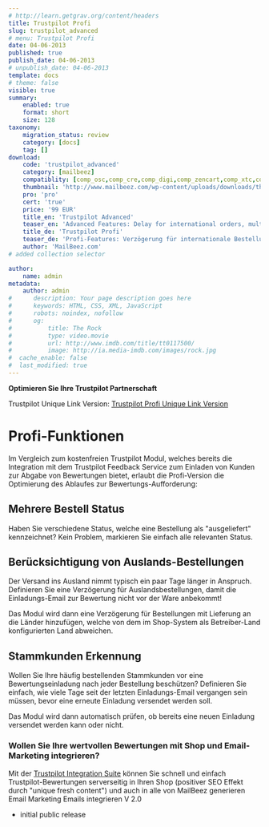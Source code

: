 ```yaml
---
# http://learn.getgrav.org/content/headers
title: Trustpilot Profi
slug: trustpilot_advanced
# menu: Trustpilot Profi
date: 04-06-2013
published: true
publish_date: 04-06-2013
# unpublish_date: 04-06-2013
template: docs
# theme: false
visible: true
summary:
    enabled: true
    format: short
    size: 128
taxonomy:
    migration_status: review
    category: [docs]
    tag: []
download:
    code: 'trustpilot_advanced'
    category: [mailbeez]
    compatiblity: [comp_osc,comp_cre,comp_digi,comp_zencart,comp_xtc,comp_gambio]
    thumbnail: 'http://www.mailbeez.com/wp-content/uploads/downloads/thumbnails/2013/06/top_64.png'
    pro: 'pro'
    cert: 'true'
    price: '99 EUR'
    title_en: 'Trustpilot Advanced'
    teaser_en: 'Advanced Features: Delay for international orders, multiple Order status, recognition of regular customers'
    title_de: 'Trustpilot Profi'
    teaser_de: 'Profi-Features: Verzögerung für internationale Bestellungen, Stammkunden-Erkennung und mehr'
    author: 'MailBeez.com'
# added collection selector

author:
    name: admin
metadata:
    author: admin
#      description: Your page description goes here
#      keywords: HTML, CSS, XML, JavaScript
#      robots: noindex, nofollow
#      og:
#          title: The Rock
#          type: video.movie
#          url: http://www.imdb.com/title/tt0117500/
#          image: http://ia.media-imdb.com/images/rock.jpg
#  cache_enable: false
#  last_modified: true
---
```


**Optimieren Sie Ihre Trustpilot Partnerschaft**

Trustpilot Unique Link Version: [Trustpilot Profi Unique Link Version](http://www.mailbeez.com/dokumentation/mailbeez/trustpilot_advanced_ul/)

# Profi-Funktionen

Im Vergleich zum kostenfreien Trustpilot Modul, welches bereits die Integration mit dem Trustpilot Feedback Service zum Einladen von Kunden zur Abgabe von Bewertungen bietet, erlaubt die Profi-Version die Optimierung des Ablaufes zur Bewertungs-Aufforderung:

## Mehrere Bestell Status

Haben Sie verschiedene Status, welche eine Bestellung als "ausgeliefert" kennzeichnet? Kein Problem, markieren Sie einfach alle relevanten Status.

## Berücksichtigung von Auslands-Bestellungen

Der Versand ins Ausland nimmt typisch ein paar Tage länger in Anspruch. Definieren Sie eine Verzögerung für Auslandsbestellungen, damit die Einladungs-Email zur Bewertung nicht vor der Ware anbekommt!

Das Modul wird dann eine Verzögerung für Bestellungen mit Lieferung an die Länder hinzufügen, welche von dem im Shop-System als Betreiber-Land konfigurierten Land abweichen.

## Stammkunden Erkennung

Wollen Sie Ihre häufig bestellenden Stammkunden vor eine Bewertungseinladung nach jeder Bestellung beschützen? Definieren Sie einfach, wie viele Tage seit der letzten Einladungs-Email vergangen sein müssen, bevor eine erneute Einladung versendet werden soll.

Das Modul wird dann automatisch prüfen, ob bereits eine neuen Einladung versendet werden kann oder nicht.

### Wollen Sie Ihre wertvollen Bewertungen mit Shop und Email-Marketing integrieren?

Mit der [Trustpilot Integration Suite](http://www.mailbeez.com/dokumentation/mailbeez/config_trustpilot_rss_importer/) können Sie schnell und einfach Trustpilot-Bewertungen serverseitig in Ihren Shop (positiver SEO Effekt durch "unique fresh content") und auch in alle von MailBeez generieren Email Marketing Emails integrieren
V 2.0
- initial public release